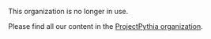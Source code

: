 This organization is no longer in use.

Please find all our content in the [ProjectPythia organization](https://github.com/ProjectPythia).
